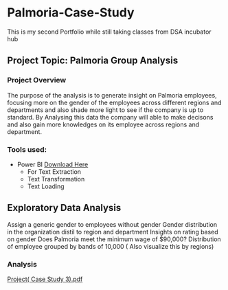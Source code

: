 # Palmoria-Case-Study
This is my second Portfolio while still taking classes from DSA incubator hub

## Project Topic: Palmoria Group Analysis

### Project Overview
The purpose of the analysis is to generate insight on Palmoria employees, focusing more on the gender of the employees across different regions and departments and also shade more light to see if the company is up to standard. By Analysing this data the company will able to make decisons and also gain more knowledges on its employee across regions and department.

### Tools used:
- Power BI [Download Here](https://www.powerbi.com)
  - For Text Extraction
  - Text Transformation 
  - Text Loading

## Exploratory Data Analysis
Assign a generic gender to employees without gender
Gender distribution in the organization distil to region and department
Insights on rating based on gender 
Does Palmoria meet the minimum wage of $90,000?
Distribution of employee grouped by bands of 10,000 ( Also visualize this by regions)

### Analysis
[Project( Case Study 3).pdf](https://github.com/user-attachments/files/21028163/Project.Case.Study.3.pdf)



 


